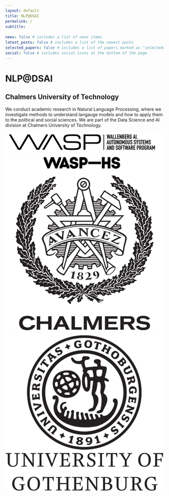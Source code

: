 ```yaml
---
layout: default
title: NLP@DSAI
permalink: /
subtitle:

news: false # includes a list of news items
latest_posts: false # includes a list of the newest posts
selected_papers: false # includes a list of papers marked as "selected={true}"
social: false # includes social icons at the bottom of the page
---
```


<div class="header-bar">
<h1>NLP@DSAI</h1>
<h2>Chalmers University of Technology</h2>
</div>

<div class="banner">
    <p>
        We conduct academic research in Natural Language Processing, where we
        investigate methods to understand langauge models and how to apply them
        to the political and social sciences. We are part of the Data Science
        and AI division at Chalmers University of Technology.
    </p>
</div>
<div class="mt-1 container row align-items-center justify-content-center">
    <!-- Wide logos -->
    <div class="col-lg-5 col-md-6">
        <div class="logo-wrapper">
            <a href="https://wasp-sweden.org/">
                <img src="assets/logos/wasp.png" class="logo img-fluid" alt="WASP">
            </a>
        </div>
        <div class="logo-wrapper">
            <a href="https://wasp-hs.org/">
                <img src="assets/logos/wasp-hs.png" class="logo img-fluid" alt="WASP-HS">
            </a>
        </div>
    </div>
    <!-- Square logos -->
    <div class="col-lg-2 col-md-6 logo-wrapper">
        <a href="https://www.chalmers.se/en/">
            <img src="assets/logos/chalmers.png" class="logo img-fluid" alt="Chalmers University of Technology">
        </a>
    </div>
    <div class="col-lg-2 col-md-6 logo-wrapper">
        <a href="https://www.gu.se/en">
            <img src="assets/logos/gu.png" class="logo img-fluid" alt="University of Gothenburg">
        </a>
    </div>
</div>
